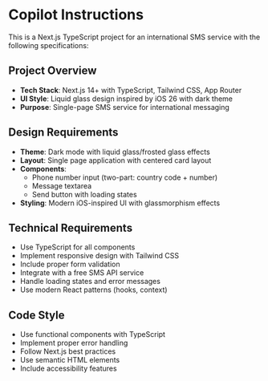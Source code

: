 # Copilot Instructions

<!-- Use this file to provide workspace-specific custom instructions to Copilot. For more details, visit https://code.visualstudio.com/docs/copilot/copilot-customization#_use-a-githubcopilotinstructionsmd-file -->

This is a Next.js TypeScript project for an international SMS service with the following specifications:

## Project Overview
- **Tech Stack**: Next.js 14+ with TypeScript, Tailwind CSS, App Router
- **UI Style**: Liquid glass design inspired by iOS 26 with dark theme
- **Purpose**: Single-page SMS service for international messaging

## Design Requirements
- **Theme**: Dark mode with liquid glass/frosted glass effects
- **Layout**: Single page application with centered card layout
- **Components**:
  - Phone number input (two-part: country code + number)
  - Message textarea
  - Send button with loading states
- **Styling**: Modern iOS-inspired UI with glassmorphism effects

## Technical Requirements
- Use TypeScript for all components
- Implement responsive design with Tailwind CSS
- Include proper form validation
- Integrate with a free SMS API service
- Handle loading states and error messages
- Use modern React patterns (hooks, context)

## Code Style
- Use functional components with TypeScript
- Implement proper error handling
- Follow Next.js best practices
- Use semantic HTML elements
- Include accessibility features
